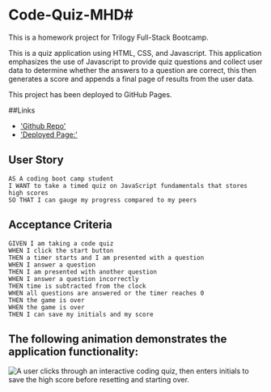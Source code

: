 # Code-Quiz-MHD#

This is a homework project for Trilogy Full-Stack Bootcamp.

This is a quiz application using HTML, CSS, and Javascript. This application emphasizes the use of Javascript to provide quiz questions and collect user data to determine whether the answers to a question are correct, this then generates a score and appends a final page of results from the user data.

This project has been deployed to GitHub Pages.

##Links


* ['Github Repo'](https://github.com/mhdavie/coding-quiz-game)
* ['Deployed  Page:'](https://mhdavie.github.io/coding-quiz-game/)



## User Story

```
AS A coding boot camp student
I WANT to take a timed quiz on JavaScript fundamentals that stores high scores
SO THAT I can gauge my progress compared to my peers
```

## Acceptance Criteria

```
GIVEN I am taking a code quiz
WHEN I click the start button
THEN a timer starts and I am presented with a question
WHEN I answer a question
THEN I am presented with another question
WHEN I answer a question incorrectly
THEN time is subtracted from the clock
WHEN all questions are answered or the timer reaches 0
THEN the game is over
WHEN the game is over
THEN I can save my initials and my score
```

##  The following animation demonstrates the application functionality:

![A user clicks through an interactive coding quiz, then enters initials to save the high score before resetting and starting over.](Assets/04-web-apis-homework-demo.gif)
